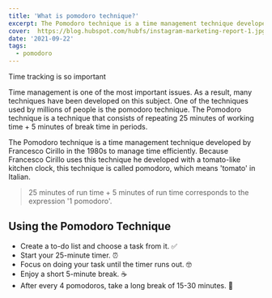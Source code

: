 ```yaml
---
title: 'What is pomodoro technique?'
excerpt: The Pomodoro technique is a time management technique developed by Francesco Cirillo in the 1980s to manage time efficiently.
cover:  https://blog.hubspot.com/hubfs/instagram-marketing-report-1.jpg 
date: '2021-09-22'
tags:
  - pomodoro
---
```


Time tracking is so important

Time management is one of the most important issues. As a result, many techniques have been developed on this subject. One of the techniques used by millions of people is the pomodoro technique. The Pomodoro technique is a technique that consists of repeating 25 minutes of working time + 5 minutes of break time in periods.

The Pomodoro technique is a time management technique developed by Francesco Cirillo in the 1980s to manage time efficiently. Because Francesco Cirillo uses this technique he developed with a tomato-like kitchen clock, this technique is called pomodoro, which means 'tomato' in Italian.

> 25 minutes of run time + 5 minutes of run time corresponds to the expression '1 pomodoro'.

## Using the Pomodoro Technique

* Create a to-do list and choose a task from it. ✅
* Start your 25-minute timer. ⏰
* Focus on doing your task until the timer runs out. 🤓
* Enjoy a short 5-minute break. ☕️
* After every 4 pomodoros, take a long break of 15-30 minutes. 🎉